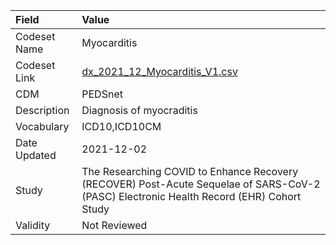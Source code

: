 |Field        |Value                                                                                                                                    |
|:------------|:----------------------------------------------------------------------------------------------------------------------------------------|
|Codeset Name |Myocarditis                                                                                                                              |
|Codeset Link |[dx_2021_12_Myocarditis_V1.csv](https://github.com/PEDSnet/Variable-Dictionary/blob/main/conditions/dx_2021_12_Myocarditis_V1.csv)       |
|CDM          |PEDSnet                                                                                                                                  |
|Description  |Diagnosis of myocraditis                                                                                                                 |
|Vocabulary   |ICD10,ICD10CM                                                                                                                            |
|Date Updated |2021-12-02                                                                                                                               |
|Study        |The Researching COVID to Enhance Recovery (RECOVER) Post-Acute Sequelae of SARS-CoV-2 (PASC) Electronic Health Record (EHR) Cohort Study |
|Validity     |Not Reviewed                                                                                                                             |
